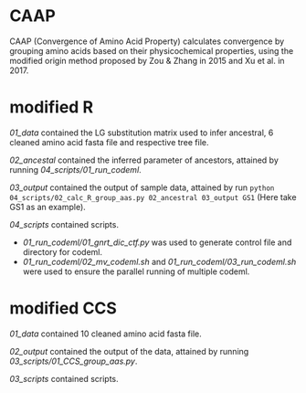 # CAAP
CAAP (Convergence of Amino Acid Property) calculates convergence by grouping amino acids based on their physicochemical properties, using the modified origin method proposed by Zou & Zhang in 2015 and Xu et al. in 2017.

# modified R
*01_data* contained the LG substitution matrix used to infer ancestral, 6 cleaned amino acid fasta file and respective tree file.

*02_ancestal* contained the inferred parameter of ancestors, attained by running *04_scripts/01_run_codeml*. 

*03_output* contained the output of sample data, attained by run `python 04_scripts/02_calc_R_group_aas.py 02_ancestral 03_output GS1` (Here take GS1 as an example).

*04_scripts* contained scripts. 
- *01_run_codeml/01_gnrt_dic_ctf.py* was used to generate control file and directory for codeml.
- *01_run_codeml/02_mv_codeml.sh* and *01_run_codeml/03_run_codeml.sh* were used to ensure the parallel running of multiple codeml.

# modified CCS
*01_data* contained 10 cleaned amino acid fasta file.

*02_output* contained the output of the data, attained by running *03_scripts/01_CCS_group_aas.py*.

*03_scripts* contained scripts.
